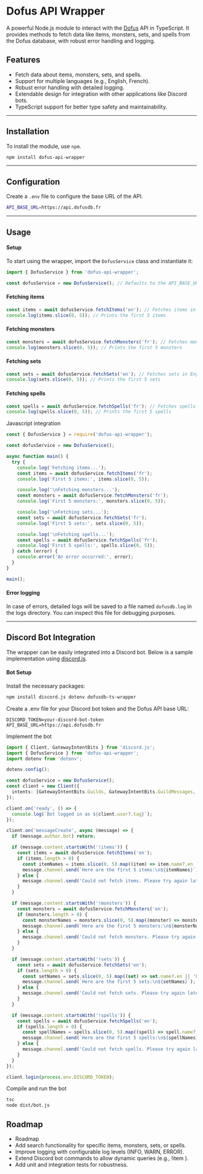# Dofus API Wrapper

A powerful Node.js module to interact with the [Dofus](https://dofus.com) API in TypeScript. It provides methods to fetch data like items, monsters, sets, and spells from the Dofus database, with robust error handling and logging.

## Features

- Fetch data about items, monsters, sets, and spells.
- Support for multiple languages (e.g., English, French).
- Robust error handling with detailed logging.
- Extendable design for integration with other applications like Discord bots.
- TypeScript support for better type safety and maintainability.
---
## Installation

To install the module, use `npm`.

```bash
npm install dofus-api-wrapper
```
---
## Configuration

Create a `.env` file to configure the base URL of the API.

```bash
API_BASE_URL=https://api.dofusdb.fr
```
---

## Usage
#### Setup
To start using the wrapper, import the `DofusService` class and instantiate it:

```ts
import { DofusService } from 'dofus-api-wrapper';

const dofusService = new DofusService(); // Defaults to the API_BASE_URL from the .env file
```
#### Fetching items

```ts
const items = await dofusService.fetchItems('en'); // Fetches items in English
console.log(items.slice(0, 5)); // Prints the first 5 items
```
#### Fetching monsters

```ts
const monsters = await dofusService.fetchMonsters('fr'); // Fetches monsters in French
console.log(monsters.slice(0, 5)); // Prints the first 5 monsters
```

#### Fetching sets

```ts
const sets = await dofusService.fetchSets('en'); // Fetches sets in English
console.log(sets.slice(0, 5)); // Prints the first 5 sets
```

#### Fetching spells

```ts
const spells = await dofusService.fetchSpells('fr'); // Fetches spells in French
console.log(spells.slice(0, 5)); // Prints the first 5 spells
```

Javascript integration
```js
const { DofusService } = require('dofus-api-wrapper');

const dofusService = new DofusService();

async function main() {
  try {
    console.log('Fetching items...');
    const items = await dofusService.fetchItems('fr');
    console.log('First 5 items:', items.slice(0, 5));

    console.log('\nFetching monsters...');
    const monsters = await dofusService.fetchMonsters('fr');
    console.log('First 5 monsters:', monsters.slice(0, 5));

    console.log('\nFetching sets...');
    const sets = await dofusService.fetchSets('fr');
    console.log('First 5 sets:', sets.slice(0, 5));

    console.log('\nFetching spells...');
    const spells = await dofusService.fetchSpells('fr');
    console.log('First 5 spells:', spells.slice(0, 5));
  } catch (error) {
    console.error('An error occurred:', error);
  }
}

main();
```

#### Error logging

In case of errors, detailed logs will be saved to a file named `dofusdb.log` in the logs directory. You can inspect this file for debugging purposes.

---

## Discord Bot Integration

The wrapper can be easily integrated into a Discord bot. Below is a sample implementation using [discord.js](https://discord.js.org/).

#### Bot Setup

Install the necessary packages:
```bash
npm install discord.js dotenv dofusdb-ts-wrapper
```

Create a .env file for your Discord bot token and the Dofus API base URL:
```dotenv
DISCORD_TOKEN=your-discord-bot-token
API_BASE_URL=https://api.dofusdb.fr
```

Implement the bot
```ts
import { Client, GatewayIntentBits } from 'discord.js';
import { DofusService } from 'dofus-api-wrapper';
import dotenv from 'dotenv';

dotenv.config();

const dofusService = new DofusService();
const client = new Client({
  intents: [GatewayIntentBits.Guilds, GatewayIntentBits.GuildMessages, GatewayIntentBits.MessageContent],
});

client.on('ready', () => {
  console.log(`Bot logged in as ${client.user?.tag}`);
});

client.on('messageCreate', async (message) => {
  if (message.author.bot) return;

  if (message.content.startsWith('!items')) {
    const items = await dofusService.fetchItems('en');
    if (items.length > 0) {
      const itemNames = items.slice(0, 5).map((item) => item.name?.en || 'Unknown').join('\n');
      message.channel.send(`Here are the first 5 items:\n${itemNames}`);
    } else {
      message.channel.send('Could not fetch items. Please try again later.');
    }
  }

  if (message.content.startsWith('!monsters')) {
    const monsters = await dofusService.fetchMonsters('en');
    if (monsters.length > 0) {
      const monsterNames = monsters.slice(0, 5).map((monster) => monster.name?.en || 'Unknown').join('\n');
      message.channel.send(`Here are the first 5 monsters:\n${monsterNames}`);
    } else {
      message.channel.send('Could not fetch monsters. Please try again later.');
    }
  }

  if (message.content.startsWith('!sets')) {
    const sets = await dofusService.fetchSets('en');
    if (sets.length > 0) {
      const setNames = sets.slice(0, 5).map((set) => set.name?.en || 'Unknown').join('\n');
      message.channel.send(`Here are the first 5 sets:\n${setNames}`);
    } else {
      message.channel.send('Could not fetch sets. Please try again later.');
    }
  }

  if (message.content.startsWith('!spells')) {
    const spells = await dofusService.fetchSpells('en');
    if (spells.length > 0) {
      const spellNames = spells.slice(0, 5).map((spell) => spell.name?.en || 'Unknown').join('\n');
      message.channel.send(`Here are the first 5 spells:\n${spellNames}`);
    } else {
      message.channel.send('Could not fetch spells. Please try again later.');
    }
  }
});

client.login(process.env.DISCORD_TOKEN);
```

Compile and run the bot
```bash
tsc
node dist/bot.js
```

## Roadmap

- Roadmap
- Add search functionality for specific items, monsters, sets, or spells.
- Improve logging with configurable log levels (INFO, WARN, ERROR).
- Extend Discord bot commands to allow dynamic queries (e.g., !item <name>).
- Add unit and integration tests for robustness.
